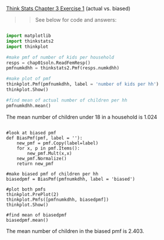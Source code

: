 [Think Stats Chapter 3 Exercise 1](http://greenteapress.com/thinkstats2/html/thinkstats2004.html#toc31) (actual vs. biased)

>> See below for code and answers:

```python

import matplotlib
import thinkstats2
import thinkplot

#make pmf of number of kids per household
resps = chap01soln.ReadFemResp()
pmfnumkdhh = thinkstats2.Pmf(resps.numkdhh)

#make plot of pmf
thinkplot.Pmf(pmfnumkdhh, label = 'number of kids per hh')
thinkplot.Show()

#find mean of actual number of children per hh
pmfnumkdhh.mean()
```

The mean number of children under 18 in a household is 1.024

```

#look at biased pmf
def BiasPmf(pmf, label = ''):
    new_pmf = pmf.Copy(label=label)
    for x, p in pmf.Items():
        new_pmf.Mult(x,x)
    new_pmf.Normalize()
    return new_pmf

#make biased pmf of children per hh
biasedpmf = BiasPmf(pmfnumkdhh, label = 'biased')

#plot both pmfs
thinkplot.PrePlot(2)
thinkplot.Pmfs([pmfnumkdhh, biasedpmf])
thinkplot.Show()

#find mean of biasedpmf
biasedpmf.mean()
```
The mean number of children in the biased pmf is 2.403.



